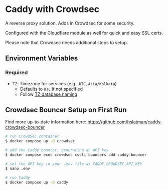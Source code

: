 # Caddy with Crowdsec

A reverse proxy solution. Adds in Crowdsec for some security.

Configured with the Cloudflare module as well for quick and easy SSL certs.

Please note that Crowdsec needs additional steps to setup.

## Environment Variables

### Required
- `TZ`: Timezone for services (e.g., `UTC`, `Asia/Kolkata`)
  - Defaults to `UTC` if not specified
  - Follow [TZ database naming](https://en.wikipedia.org/wiki/List_of_tz_database_time_zones)

## Crowdsec Bouncer Setup on First Run

Find more up-to-date information here: https://github.com/hslatman/caddy-crowdsec-bouncer

```bash
# run CrowdSec container
$ docker compose up -d crowdsec

# add the Caddy bouncer, generating an API key
$ docker compose exec crowdsec cscli bouncers add caddy-bouncer

# set the API key in your .env file as CADDY_CROWDSEC_API_KEY
$ nano .env

# run Caddy
$ docker compose up -d caddy
```

